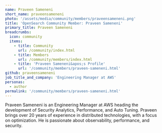 ```yaml
---
name: Praveen Sameneni
short_name: praveensameneni
photo: '/assets/media/community/members/praveensameneni.png'
title: 'OpenSearch Community Member: Praveen Sameneni'
primary_title: Praveen Sameneni
breadcrumbs:
  icon: community
  items:
    - title: Community
      url: /community/index.html
    - title: Members
      url: /community/members/index.html
    - title: 'Praveen Sameneni&apos;s Profile'
      url: '/community/members/praveen-sameneni.html'
github: praveensameneni
job_title_and_company: 'Engineering Manager at AWS'
personas:
  - author
permalink: '/community/members/praveen-sameneni.html'
---
```


Praveen Sameneni is an Engineering Manager at AWS heading the development of Security Analytics, Performance, and Auto Tuning. Praveen brings over 20 years of experience in distributed technologies, with a focus on optimization. He is passionate about observability, performance, and security.
